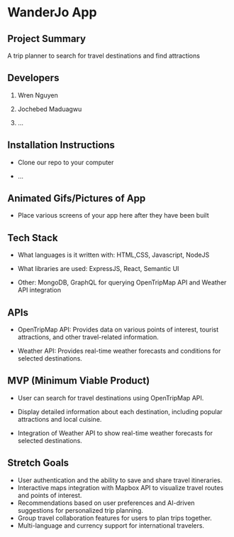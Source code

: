 # WanderJo App


## Project Summary

A trip planner to search for travel destinations and find attractions

## Developers

1. Wren Nguyen

2. Jochebed Maduagwu

3. ...

## Installation Instructions

- Clone our repo to your computer

- ...


## Animated Gifs/Pictures of App

- Place various screens of your app here after they have been built

## Tech Stack

- What languages is it written with: HTML,CSS, Javascript, NodeJS

- What libraries are used: ExpressJS, React, Semantic UI

- Other: MongoDB, GraphQL for querying OpenTripMap API and Weather API integration


## APIs

- OpenTripMap API: Provides data on various points of interest, tourist attractions, and other travel-related information.

- Weather API: Provides real-time weather forecasts and conditions for selected destinations.

## MVP (Minimum Viable Product)

- User can search for travel destinations using OpenTripMap API.

- Display detailed information about each destination, including popular attractions and local cuisine.

- Integration of Weather API to show real-time weather forecasts for selected destinations.


## Stretch Goals

- User authentication and the ability to save and share travel itineraries.
- Interactive maps integration with Mapbox API to visualize travel routes and points of interest.
- Recommendations based on user preferences and AI-driven suggestions for personalized trip planning.
- Group travel collaboration features for users to plan trips together.
- Multi-language and currency support for international travelers.
